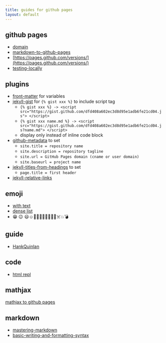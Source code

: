 ```yaml
---
title: guides for github pages
layout: default
---
```


## github pages

* [domain](https://help.github.com/en/github/working-with-github-pages/configuring-a-custom-domain-for-your-github-pages-site)
* [markdown-to-github-pages](https://nicolas-van.github.io/easy-markdown-to-github-pages/)
* [https://pages.github.com/versions/](https://pages.github.com/versions/)
* [testing-locally](https://help.github.com/en/github/working-with-github-pages/testing-your-github-pages-site-locally-with-jekyll)

## plugins

* [front-matter](https://jekyllrb.com/docs/front-matter/) for variables
* [jekyll-gist](https://github.com/jekyll/jekyll-gist) for `{% gist xxx %}` to include script tag
  * `{% gist xxx %} -> <script src="https://gist.github.com/dfd408a602ec3d8d95e1adb6fe21cd04.js"> </script>`
  * `{% gist xxx name.md %} -> <script src="https://gist.github.com/dfd408a602ec3d8d95e1adb6fe21cd04.js?name.md"> </script>`
  * display only instead of inline code block
* [github-metadata](https://github.com/jekyll/github-metadata) to set
  * `site.title = repository name`
  * `site.description = repository tagline`
  * `site.url = GitHub Pages domain (cname or user domain)`
  * `site.baseurl = project name`
* [jekyll-titles-from-headings](https://github.com/benbalter/jekyll-titles-from-headings) to set
  * `page.title = first header`
* [jekyll-relative-links](https://github.com/benbalter/jekyll-relative-links)

## emoji

* [with text](https://github.com/ikatyang/emoji-cheat-sheet/blob/master/README.md)
* [dense list](https://gist.github.com/roachhd/1f029bd4b50b8a524f3c)
* :grin: :wink:  :smiley::relaxed::thinking::unamused::grimacing::roll_eyes::mask::confused::open_mouth::skull::skull_and_crossbones::boom::bomb:

## guide

* [HankQuinlan](http://jmcglone.com/guides/github-pages/)

## code

* [html repl](https://repl.it/languages/html)

## mathjax

[mathjax to github pages](http://sgeos.github.io/github/jekyll/2016/08/21/adding_mathjax_to_a_jekyll_github_pages_blog.html)

## markdown

* [mastering-markdown](https://guides.github.com/features/mastering-markdown/)
* [basic-writing-and-formatting-syntax](https://help.github.com/en/github/writing-on-github/basic-writing-and-formatting-syntax)
